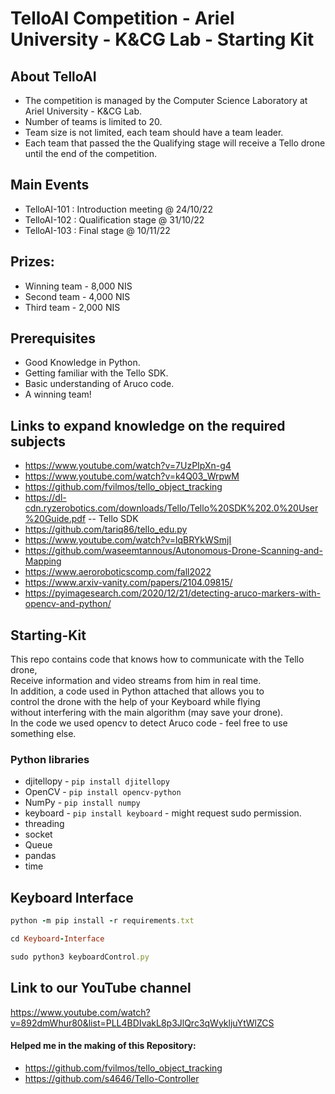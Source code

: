 # TelloAI Competition - Ariel University - K&CG Lab - Starting Kit

## About TelloAI
- The competition is managed by the Computer Science Laboratory at Ariel University - K&CG Lab. <br>
- Number of teams is limited to 20. <br>
- Team size is not limited, each team should have a team leader. <br>
- Each team that passed the the Qualifying stage will receive a Tello drone until the end of the competition. <br>

## Main Events
- TelloAI-101 : Introduction meeting @ 24/10/22 <br>
- TelloAI-102 : Qualification stage @ 31/10/22 <br>
- TelloAI-103 : Final stage @ 10/11/22 <br>

## Prizes:
- Winning team - 8,000 NIS
- Second team - 4,000 NIS
- Third team - 2,000 NIS

## Prerequisites
- Good Knowledge in Python.
- Getting familiar with the Tello SDK.
- Basic understanding of Aruco code.
- A winning team!

## Links to expand knowledge on the required subjects
- https://www.youtube.com/watch?v=7UzPIpXn-g4
- https://www.youtube.com/watch?v=k4Q03_WrpwM
- https://github.com/fvilmos/tello_object_tracking
- https://dl-cdn.ryzerobotics.com/downloads/Tello/Tello%20SDK%202.0%20User%20Guide.pdf -- Tello SDK
- https://github.com/tariq86/tello_edu.py
- https://www.youtube.com/watch?v=lqBRYkWSmjI
- https://github.com/waseemtannous/Autonomous-Drone-Scanning-and-Mapping
- https://www.aeroroboticscomp.com/fall2022
- https://www.arxiv-vanity.com/papers/2104.09815/
- https://pyimagesearch.com/2020/12/21/detecting-aruco-markers-with-opencv-and-python/


## Starting-Kit
This repo contains code that knows how to communicate with the Tello drone, <br>
Receive information and video streams from him in real time. <br>
In addition, a code used in Python attached that allows you to <br>
control the drone with the help of your Keyboard while flying <br> 
without interfering with the main algorithm (may save your drone). <br>
In the code we used opencv to detect Aruco code - feel free to use something else. <br>


  ### Python libraries
  * djitellopy - `pip install djitellopy`
  * OpenCV - `pip install opencv-python`
  * NumPy - `pip install numpy`
  * keyboard - `pip install keyboard` - might request sudo permission.
  * threading
  * socket
  * Queue
  * pandas
  * time
  
     
  ## Keyboard Interface

  ```ruby
  python -m pip install -r requirements.txt
  ```
  
  ```ruby
  cd Keyboard-Interface
  ```
  
  ```ruby
  sudo python3 keyboardControl.py
  ```

  ## Link to our YouTube channel
  https://www.youtube.com/watch?v=892dmWhur80&list=PLL4BDIvakL8p3JlQrc3qWykljuYtWlZCS


#### Helped me in the making of this Repository:
- https://github.com/fvilmos/tello_object_tracking <br>
- https://github.com/s4646/Tello-Controller <br>
